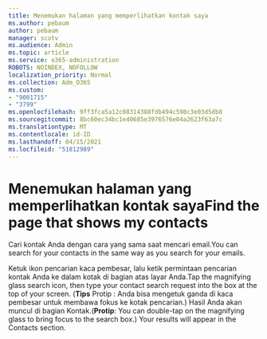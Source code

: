 ```yaml
---
title: Menemukan halaman yang memperlihatkan kontak saya
ms.author: pebaum
author: pebaum
manager: scotv
ms.audience: Admin
ms.topic: article
ms.service: o365-administration
ROBOTS: NOINDEX, NOFOLLOW
localization_priority: Normal
ms.collection: Adm_O365
ms.custom:
- "9001715"
- "3799"
ms.openlocfilehash: 9ff3fca5a12c08314388fdb494c598c3e03d5db8
ms.sourcegitcommit: 8bc60ec34bc1e40685e3976576e04a2623f63a7c
ms.translationtype: MT
ms.contentlocale: id-ID
ms.lasthandoff: 04/15/2021
ms.locfileid: "51812989"
---
```

# <a name="find-the-page-that-shows-my-contacts"></a><span data-ttu-id="3906b-102">Menemukan halaman yang memperlihatkan kontak saya</span><span class="sxs-lookup"><span data-stu-id="3906b-102">Find the page that shows my contacts</span></span>

<span data-ttu-id="3906b-103">Cari kontak Anda dengan cara yang sama saat mencari email.</span><span class="sxs-lookup"><span data-stu-id="3906b-103">You can search for your contacts in the same way as you search for your emails.</span></span>
 
<span data-ttu-id="3906b-104">Ketuk ikon pencarian kaca pembesar, lalu ketik permintaan pencarian kontak Anda ke dalam kotak di bagian atas layar Anda.</span><span class="sxs-lookup"><span data-stu-id="3906b-104">Tap the magnifying glass search icon, then type your contact search request into the box at the top of your screen.</span></span> <span data-ttu-id="3906b-105">(**Tips** Protip : Anda bisa mengetuk ganda di kaca pembesar untuk membawa fokus ke kotak pencarian.) Hasil Anda akan muncul di bagian Kontak.</span><span class="sxs-lookup"><span data-stu-id="3906b-105">(**Protip**: You can double-tap on the magnifying glass to bring focus to the search box.) Your results will appear in the Contacts section.</span></span>
